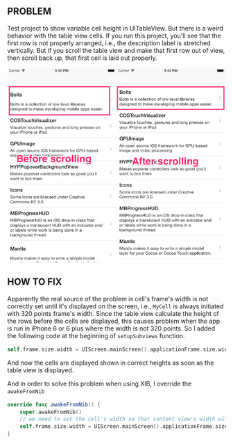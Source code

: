 ## PROBLEM

Test project to show variable cell height in UITableView. But there is a weird behavior with the table view cells. If you run this project, you'll see that the first row is not properly arranged, i.e., the description label is stretched vertically. But if you scroll the table view and make that first row out of view, then scroll back up, that first cell is laid out properly.

![](https://raw.githubusercontent.com/nicnocquee/VariableHeightTableViewCell/master/weird-tableview-resize.png)

## HOW TO FIX

Apparently the real source of the problem is cell's frame's width is not correctly set until it's displayed on the screen, i.e., `MyCell` is always initiated with 320 points frame's width. Since the table view calculate the height of the rows before the cells are displayed, this causes problem when the app is run in iPhone 6 or 6 plus where the width is not 320 points. So I added the following code at the beginning of `setupSubviews` function.

```swift
self.frame.size.width = UIScreen.mainScreen().applicationFrame.size.width
```

And now the cells are displayed shown in correct heights as soon as the table view is displayed.

And in order to solve this problem when using XIB, I override the `awakeFromNib`

```swift
override func awakeFromNib() {
    super.awakeFromNib()
    // we need to set the cell's width so that content view's width will be set correctly
    self.frame.size.width = UIScreen.mainScreen().applicationFrame.size.width
}
```
